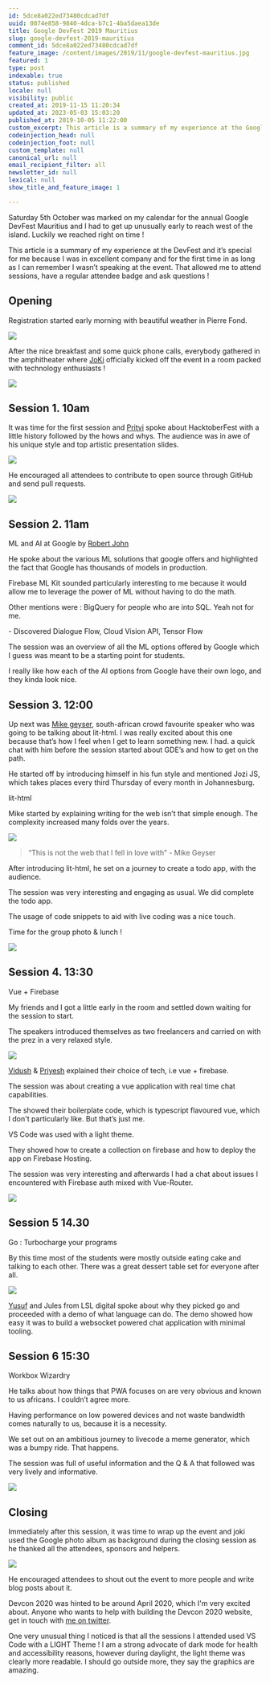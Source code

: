 ```yaml
---
id: 5dce8a022ed73480cdcad7df
uuid: 0074e858-9840-4dca-b7c1-4ba5daea13de
title: Google DevFest 2019 Mauritius
slug: google-devfest-2019-mauritius
comment_id: 5dce8a022ed73480cdcad7df
feature_image: /content/images/2019/11/google-devfest-mauritius.jpg
featured: 1
type: post
indexable: true
status: published
locale: null
visibility: public
created_at: 2019-11-15 11:20:34
updated_at: 2023-05-03 15:03:20
published_at: 2019-10-05 11:22:00
custom_excerpt: This article is a summary of my experience at the Google DevFest in Mauritius
codeinjection_head: null
codeinjection_foot: null
custom_template: null
canonical_url: null
email_recipient_filter: all
newsletter_id: null
lexical: null
show_title_and_feature_image: 1

---
```


Saturday 5th October was marked on my calendar for the annual Google DevFest Mauritius and I had to get up unusually early to reach west of the island. Luckily we reached right on time !

This article is a summary of my experience at the DevFest and it’s special for me because I was in excellent company and for the first time in as long as I can remember I wasn’t speaking at the event. That allowed me to attend sessions, have a regular attendee badge and ask questions !

## Opening

Registration started early morning with beautiful weather in Pierre Fond.

![](/content/images/2019/11/devfest-venue-morning.jpg)

After the nice breakfast and some quick phone calls, everybody gathered in the amphitheater where [JoKi](https://twitter.com/JKirstaetter) officially kicked off the event in a room packed with technology enthusiasts !

![](/content/images/2019/11/devfest-2019-launch-1.jpg)

## Session 1. 10am

It was time for the first session and [Pritvi](https://twitter.com/zcoldplayer) spoke about HacktoberFest with a little history followed by the hows and whys. The audience was in awe of his unique style and top artistic presentation slides.

![](/content/images/2019/11/hacktober-fest-presentation.jpg)

He encouraged all attendees to contribute to open source through GitHub and send pull requests.

![](/content/images/2019/11/hacktoberfest-crowd.jpg)

## Session 2. 11am

ML and AI at Google by [Robert John](https://twitter.com/robert_thas)

He spoke about the various ML solutions that google offers and highlighted the fact that Google has thousands of models in production.

Firebase ML Kit sounded particularly interesting to me because it would allow me to leverage the power of ML without having to do the math.

Other mentions were : BigQuery for people who are into SQL. Yeah not for me.

\- Discovered Dialogue Flow, Cloud Vision API, Tensor Flow

The session was an overview of all the ML options offered by Google which I guess was meant to be a starting point for students.

I really like how each of the AI options from Google have their own logo, and they kinda look nice.

## Session 3. 12:00

Up next was [Mike geyser](https://twitter.com/mikegeyser), south-african crowd favourite speaker who was going to be talking about lit-html. I was really excited about this one because that’s how I feel when I get to learn something new. I had. a quick chat with him before the session started about GDE’s and how to get on the path.

He started off by introducing himself in his fun style and mentioned Jozi JS, which takes places every third Thursday of every month in Johannesburg.

lit-html

Mike started by explaining writing for the web isn’t that simple enough. The complexity increased many folds over the years.

![](/content/images/2019/11/mike-geyser-explaining-the-web.jpg)

> “This is not the web that I fell in love with” - Mike Geyser

After introducing lit-html, he set on a journey to create a todo app, with the audience.

The session was very interesting and engaging as usual. We did complete the todo app.

The usage of code snippets to aid with live coding was a nice touch.

Time for the group photo & lunch !

![](/content/images/2019/11/dev-fest-mauritius.jpg)

## Session 4. 13:30

Vue + Firebase

My friends and I got a little early in the room and settled down waiting for the session to start.

The speakers introduced themselves as two freelancers and carried on with the prez in a very relaxed style.

![](/content/images/2019/11/vue-firebase-vidush-priyesh.jpg)

[Vidush](https://twitter.com/VHNamah) & [Priyesh](https://twitter.com/BaphometPrichi) explained their choice of tech, i.e vue + firebase.

The session was about creating a vue application with real time chat capabilities.

The showed their boilerplate code, which is typescript flavoured vue, which I don't particularly like. But that’s just me.

VS Code was used with a light theme.

They showed how to create a collection on firebase and how to deploy the app on Firebase Hosting.

The session was very interesting and afterwards I had a chat about issues I encountered with Firebase auth mixed with Vue-Router.

![](/content/images/2019/11/cake-devfest.jpg)

## Session 5 14.30

Go : Turbocharge your programs

By this time most of the students were mostly outside eating cake and talking to each other. There was a great dessert table set for everyone after all.

![](/content/images/2019/11/yusuf-jules-lsldigital-devfest.jpg)

[Yusuf](https://twitter.com/__fluxy__) and Jules from LSL digital spoke about why they picked go and proceeded with a demo of what language can do. The demo showed how easy it was to build a websocket powered chat application with minimal tooling.

## Session 6 15:30

Workbox Wizardry

He talks about how things that PWA focuses on are very obvious and known to us africans. I couldn’t agree more.

Having performance on low powered devices and not waste bandwidth comes naturally to us, because it is a necessity.

We set out on an ambitious journey to livecode a meme generator, which was a bumpy ride. That happens.

The session was full of useful information and the Q & A that followed was very lively and informative.

![](/content/images/2019/11/t-rex-devfest.jpg)

## Closing

Immediately after this session, it was time to wrap up the event and joki used the Google photo album as background during the closing session as he thanked all the attendees, sponsors and helpers.

![](/content/images/2019/11/devfest-mauritius-2019-closing.jpg)

He encouraged attendees to shout out the event to more people and write blog posts about it.

Devcon 2020 was hinted to be around April 2020, which I'm very excited about. Anyone who wants to help with building the Devcon 2020 website, get in touch with [me on twitter](https://twitter.com/__Sun__).

One very unusual thing I noticed is that all the sessions I attended used VS Code with a LIGHT Theme ! I am a strong advocate of dark mode for health and accessibility reasons, however during daylight, the light theme was clearly more readable. I should go outside more, they say the graphics are amazing.